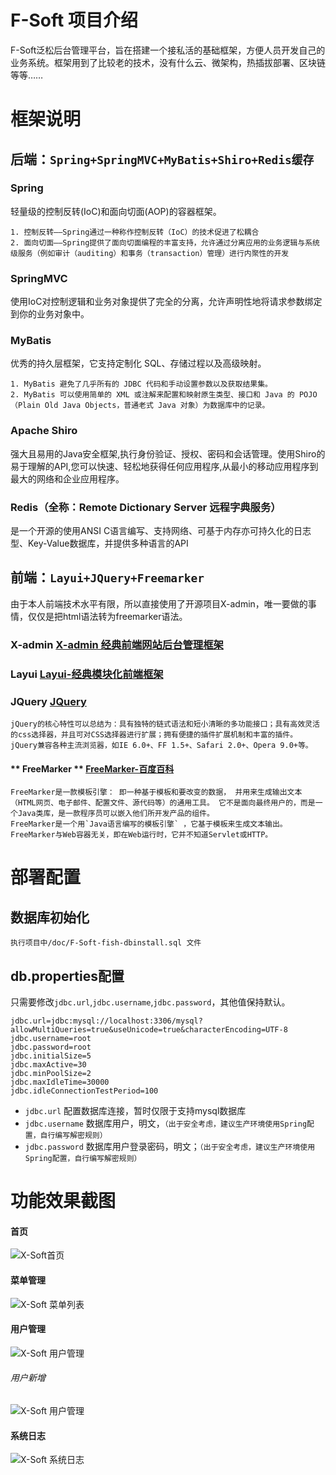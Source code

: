 # F-Soft 项目介绍
F-Soft泛松后台管理平台，旨在搭建一个接私活的基础框架，方便人员开发自己的业务系统。框架用到了比较老的技术，没有什么云、微架构，热插拔部署、区块链等等……  
# **框架说明** 
## 后端：`Spring+SpringMVC+MyBatis+Shiro+Redis缓存`  
### Spring
轻量级的控制反转(IoC)和面向切面(AOP)的容器框架。  
  
	1. 控制反转——Spring通过一种称作控制反转（IoC）的技术促进了松耦合
	2. 面向切面——Spring提供了面向切面编程的丰富支持，允许通过分离应用的业务逻辑与系统级服务（例如审计（auditing）和事务（transaction）管理）进行内聚性的开发  

### SpringMVC
使用IoC对控制逻辑和业务对象提供了完全的分离，允许声明性地将请求参数绑定到你的业务对象中。  
### MyBatis 
优秀的持久层框架，它支持定制化 SQL、存储过程以及高级映射。    

	1. MyBatis 避免了几乎所有的 JDBC 代码和手动设置参数以及获取结果集。
	2. MyBatis 可以使用简单的 XML 或注解来配置和映射原生类型、接口和 Java 的 POJO（Plain Old Java Objects，普通老式 Java 对象）为数据库中的记录。  
### Apache Shiro
强大且易用的Java安全框架,执行身份验证、授权、密码和会话管理。使用Shiro的易于理解的API,您可以快速、轻松地获得任何应用程序,从最小的移动应用程序到最大的网络和企业应用程序。   
### Redis（全称：Remote Dictionary Server 远程字典服务）
是一个开源的使用ANSI C语言编写、支持网络、可基于内存亦可持久化的日志型、Key-Value数据库，并提供多种语言的API

## 前端：`Layui+JQuery+Freemarker`
由于本人前端技术水平有限，所以直接使用了开源项目X-admin，唯一要做的事情，仅仅是把html语法转为freemarker语法。  
### **X-admin** [X-admin 经典前端网站后台管理框架](http://x.xuebingsi.com/)
### **Layui** [Layui-经典模块化前端框架](https://www.layui.com/)
### **JQuery** [JQuery](https://jquery.com/)
	jQuery的核心特性可以总结为：具有独特的链式语法和短小清晰的多功能接口；具有高效灵活的css选择器，并且可对CSS选择器进行扩展；拥有便捷的插件扩展机制和丰富的插件。  
	jQuery兼容各种主流浏览器，如IE 6.0+、FF 1.5+、Safari 2.0+、Opera 9.0+等。  
#### ** FreeMarker ** [FreeMarker-百度百科](https://baike.baidu.com/item/freemarker/9489366?fr=aladdin)
	FreeMarker是一款模板引擎： 即一种基于模板和要改变的数据， 并用来生成输出文本（HTML网页、电子邮件、配置文件、源代码等）的通用工具。 它不是面向最终用户的，而是一个Java类库，是一款程序员可以嵌入他们所开发产品的组件。  
	FreeMarker是一个用`Java语言编写的模板引擎` ，它基于模板来生成文本输出。FreeMarker与Web容器无关，即在Web运行时，它并不知道Servlet或HTTP。   
# **部署配置**
## 数据库初始化
	执行项目中/doc/F-Soft-fish-dbinstall.sql 文件
## db.properties配置
只需要修改`jdbc.url`,`jdbc.username`,`jdbc.password`，其他值保持默认。
 
	jdbc.url=jdbc:mysql://localhost:3306/mysql?allowMultiQueries=true&useUnicode=true&characterEncoding=UTF-8
	jdbc.username=root
	jdbc.password=root
	jdbc.initialSize=5
	jdbc.maxActive=30
	jdbc.minPoolSize=2
	jdbc.maxIdleTime=30000
	jdbc.idleConnectionTestPeriod=100

* `jdbc.url` 配置数据库连接，暂时仅限于支持mysql数据库
* `jdbc.username` 数据库用户，明文，`（出于安全考虑，建议生产环境使用Spring配置，自行编写解密规则）`
* `jdbc.password` 数据库用户登录密码，明文；`（出于安全考虑，建议生产环境使用Spring配置，自行编写解密规则）`  

# **功能效果截图**
#### **首页**
![X-Soft首页](https://gitee.com/it_software/f-soft/raw/master/modules/fsoft/WebRoot/WEB-INF/static/img/F-Soft-home.png)  
#### **菜单管理**
![X-Soft 菜单列表](https://gitee.com/it_software/f-soft/raw/master/modules/fsoft/WebRoot/WEB-INF/static/img/F-Soft-menulist.jpg)
#### **用户管理**
![X-Soft 用户管理](https://gitee.com/it_software/f-soft/raw/master/modules/fsoft/WebRoot/WEB-INF/static/img/F-soft-userlist.jpg)
###### 用户新增
![X-Soft 用户管理](https://gitee.com/it_software/f-soft/raw/master/modules/fsoft/WebRoot/WEB-INF/static/img/F-soft-user-add.jpg)
#### **系统日志** 
![X-Soft 系统日志](https://gitee.com/it_software/f-soft/raw/master/modules/fsoft/WebRoot/WEB-INF/static/img/F-Soft-loglist.jpg)
